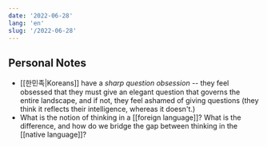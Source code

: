 ```yaml
---
date: '2022-06-28'
lang: 'en'
slug: '/2022-06-28'
---
```


## Personal Notes

- [[한민족|Koreans]] have a _sharp question obsession_ -- they feel obsessed that they must give an elegant question that governs the entire landscape, and if not, they feel ashamed of giving questions (they think it reflects their intelligence, whereas it doesn't.)
- What is the notion of thinking in a [[foreign language]]? What is the difference, and how do we bridge the gap between thinking in the [[native language]]?
